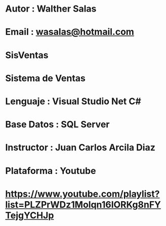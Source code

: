 # Autor : Walther Salas
# Email : wasalas@hotmail.com
# SisVentas
# Sistema de Ventas
# Lenguaje : Visual Studio Net C#
# Base Datos : SQL Server
# Instructor : Juan Carlos Arcila Diaz
# Plataforma : Youtube
#       https://www.youtube.com/playlist?list=PLZPrWDz1Molqn16IORKg8nFYTejgYCHJp
